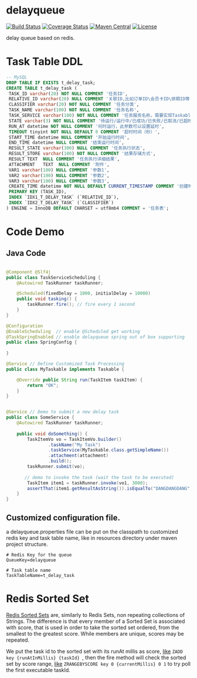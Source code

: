 # delayqueue

[![Build Status](https://travis-ci.org/bingoohuang/delayqueue.svg?branch=master)](https://travis-ci.org/bingoohuang/delayqueue)
[![Coverage Status](https://coveralls.io/repos/github/bingoohuang/delayqueue/badge.svg?branch=master)](https://coveralls.io/github/bingoohuang/delayqueue?branch=master)
[![Maven Central](https://maven-badges.herokuapp.com/maven-central/com.github.bingoohuang/delayqueue/badge.svg?style=flat-square)](https://maven-badges.herokuapp.com/maven-central/com.github.bingoohuang/delayqueue/)
[![License](http://img.shields.io/:license-apache-brightgreen.svg)](http://www.apache.org/licenses/LICENSE-2.0.html)

delay queue based on redis. 

# Task Table DDL

```sql
-- MySQL
DROP TABLE IF EXISTS t_delay_task;
CREATE TABLE t_delay_task (
 TASK_ID varchar(20) NOT NULL COMMENT '任务ID',
 RELATIVE_ID varchar(20) NULL COMMENT '关联ID,比如订单ID\会员卡ID\排期ID等',
 CLASSIFIER varchar(20) NOT NULL COMMENT '任务分类',
 TASK_NAME varchar(100) NOT NULL COMMENT '任务名称',
 TASK_SERVICE varchar(100) NOT NULL COMMENT '任务服务名称，需要实现Taskable接口',
 STATE varchar(3) NOT NULL COMMENT '待运行/运行中/已成功/已失败/已取消/已超时',
 RUN_AT datetime NOT NULL COMMENT '何时运行，此参数可以设置延时',
 TIMEOUT tinyint NOT NULL DEFAULT 0 COMMENT '超时时间（秒）',
 START_TIME datetime NULL COMMENT '开始运行时间',
 END_TIME datetime NULL COMMENT '结束运行时间',
 RESULT_STATE varchar(300) NULL COMMENT '任务执行状态',
 RESULT_STORE varchar(100) NOT NULL COMMENT '结果存储方式',
 RESULT TEXT  NULL COMMENT '任务执行详细结果',
 ATTACHMENT   TEXT  NULL COMMENT '附件',
 VAR1 varchar(100) NULL COMMENT '参数1',
 VAR2 varchar(100) NULL COMMENT '参数2',
 VAR3 varchar(100) NULL COMMENT '参数3',
 CREATE_TIME datetime NOT NULL DEFAULT CURRENT_TIMESTAMP COMMENT '创建时间',
 PRIMARY KEY (TASK_ID),
 INDEX `IDX1_T_DELAY_TASK` (`RELATIVE_ID`),
 INDEX `IDX2_T_DELAY_TASK` (`CLASSIFIER`)
) ENGINE = InnoDB DEFAULT CHARSET = utf8mb4 COMMENT = '任务表';
```

# Code Demo

## Java Code
```java

@Component @Slf4j
public class TaskServiceScheduling {
    @Autowired TaskRunner taskRunner;

    @Scheduled(fixedDelay = 1000, initialDelay = 10000)
    public void tasking() {
        taskRunner.fire(); // fire every 1 second
    }
}

@Configuration
@EnableScheduling  // enable @Scheduled get working
@TaskSpringEnabled // enable delayqueue spring out of box supporting
public class SpringConfig {
    
}

@Service // Define Customized Task Processing
public class MyTaskable implements Taskable {

    @Override public String run(TaskItem taskItem) {
        return "OK";
    }
}


@Service // Demo to submit a new delay task
public class SomeService {
    @Autowired TaskRunner taskRunner;
    
    public void doSomething() {
        TaskItemVo vo = TaskItemVo.builder()
                .taskName("My Task")
                .taskService(MyTaskable.class.getSimpleName())
                .attachment(attachment)
                .build();
        taskRunner.submit(vo);
       
       // demo to invoke the task (wait the task to be executed)
        TaskItem item1 = taskRunner.invoke(vo1, 3000);
        assertThat(item1.getResultAsString()).isEqualTo("DANGDANGDANG");
    }
}

```

## Customized configuration file.

a delayqueue.properties file can be put on the classpath to customized redis key and task table name, 
like in resources directory under maven project structure.
```properties
# Redis Key for the queue
QueueKey=delayqueue

# Task table name
TaskTableName=t_delay_task

```



# Redis Sorted Set

[Redis Sorted Sets](https://redis.io/topics/data-types) are, similarly to Redis Sets, non repeating collections of Strings. The difference is that every member of a Sorted Set is associated with score, that is used in order to take the sorted set ordered, from the smallest to the greatest score. While members are unique, scores may be repeated.

We put the task id to the sorted set with its runAt millis as score, [like](https://redis.io/commands/zadd) `ZADD key {runAtInMillis} {taskId} `, then the fire method will check 
the sorted set by score range, [like](https://redis.io/commands/zrangebyscore) `ZRANGEBYSCORE key 0 {currentMillis} 0 1` to try poll the first executable taskId.